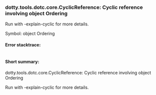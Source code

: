 ### dotty.tools.dotc.core.CyclicReference: Cyclic reference involving object Ordering

 Run with -explain-cyclic for more details.

Symbol: object Ordering

#### Error stacktrace:

```

```
#### Short summary: 

dotty.tools.dotc.core.CyclicReference: Cyclic reference involving object Ordering

 Run with -explain-cyclic for more details.